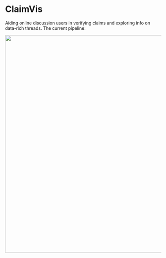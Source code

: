 # ClaimVis
Aiding online discussion users in verifying claims and exploring info on data-rich threads.
The current pipeline: 
<p align="center">
 <img src="https://github.com/kixlab/ClaimVis/assets/93929554/cb75faed-64ed-4a3f-89f5-3efee641d5da" width="700">  
<p>
